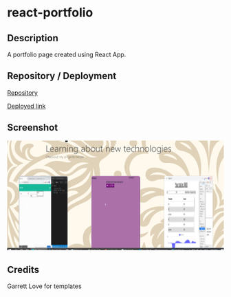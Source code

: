 # react-portfolio

## Description
A portfolio page created using React App.

## Repository / Deployment
[Repository](https://www.github.com/awpdev/react-portfolio)

[Deployed link](https://awpdev.github.io/react-portfolio)

## Screenshot
![projects](./src/assets/images/projects.png)

## Credits
Garrett Love for templates